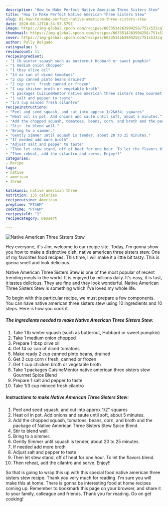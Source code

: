 ```yaml
---
description: "How to Make Perfect Native American Three Sisters Stew"
title: "How to Make Perfect Native American Three Sisters Stew"
slug: 81-how-to-make-perfect-native-american-three-sisters-stew
date: 2020-08-12T10:34:57.579Z
image: https://img-global.cpcdn.com/recipes/6633514263904256/751x532cq70/native-american-three-sisters-stew-recipe-main-photo.jpg
thumbnail: https://img-global.cpcdn.com/recipes/6633514263904256/751x532cq70/native-american-three-sisters-stew-recipe-main-photo.jpg
cover: https://img-global.cpcdn.com/recipes/6633514263904256/751x532cq70/native-american-three-sisters-stew-recipe-main-photo.jpg
author: Polly Delgado
ratingvalue: 5
reviewcount: 11
recipeingredient:
- "1 lb winter squash such as butternut Hubbard or sweet pumpkin"
- "1 medium onion chopped"
- "1 tbsp olive oil"
- "14 oz can of diced tomatoes"
- "2 cup canned pinto beans drained"
- "2 cup corn  fresh canned or frozen"
- "1 cup chicken broth or vegetable broth"
- "1 packages CuisineMentor native american three sisters stew Gourmet Spice Blend"
- "1 salt and pepper to taste"
- "1/3 cup minced fresh cilantro"
recipeinstructions:
- "Peel and seed squash, and cut into approx 1/2&#34; squares"
- "Heat oil in pot. Add onions and saute until soft, about 5 minutes."
- "Add the chopped squash, tomatoes, beans, corn, and broth and the package of Native American Three Sisters Stew Spice Blend."
- "Stir  to blend well."
- "Bring to a simmer."
- "Gently Simmer until squash is tender, about 20 to 25 minutes."
- "If needed add more broth"
- "Adjust salt and pepper to taste"
- "Then let stew stand, off of heat for one hour. To let the flavors blend."
- "Then reheat, add the cilantro and serve. Enjoy!!"
categories:
- Recipe
tags:
- native
- american
- three

katakunci: native american three 
nutrition: 135 calories
recipecuisine: American
preptime: "PT16M"
cooktime: "PT46M"
recipeyield: "2"
recipecategory: Dessert

---
```



![Native American Three Sisters Stew](https://img-global.cpcdn.com/recipes/6633514263904256/751x532cq70/native-american-three-sisters-stew-recipe-main-photo.jpg)

Hey everyone, it's Jim, welcome to our recipe site. Today, I'm gonna show you how to make a distinctive dish, native american three sisters stew. One of my favorites food recipes. This time, I will make it a little bit tasty. This is gonna smell and look delicious.

Native American Three Sisters Stew is one of the most popular of recent trending meals in the world. It is enjoyed by millions daily. It's easy, it is fast, it tastes delicious. They are fine and they look wonderful. Native American Three Sisters Stew is something which I've loved my whole life.




To begin with this particular recipe, we must prepare a few components. You can have native american three sisters stew using 10 ingredients and 10 steps. Here is how you cook it.

<!--inarticleads1-->

##### The ingredients needed to make Native American Three Sisters Stew:

1. Take 1 lb winter squash (such as butternut, Hubbard or sweet pumpkin)
1. Take 1 medium onion chopped
1. Prepare 1 tbsp olive oil
1. Get 14 oz can of diced tomatoes
1. Make ready 2 cup canned pinto beans, drained
1. Get 2 cup corn ( fresh, canned or frozen
1. Get 1 cup chicken broth or vegetable broth
1. Take 1 packages CuisineMentor native american three sisters stew Gourmet Spice Blend
1. Prepare 1 salt and pepper to taste
1. Take 1/3 cup minced fresh cilantro




<!--inarticleads2-->

##### Instructions to make Native American Three Sisters Stew:

1. Peel and seed squash, and cut into approx 1/2&#34; squares
1. Heat oil in pot. Add onions and saute until soft, about 5 minutes.
1. Add the chopped squash, tomatoes, beans, corn, and broth and the package of Native American Three Sisters Stew Spice Blend.
1. Stir  to blend well.
1. Bring to a simmer.
1. Gently Simmer until squash is tender, about 20 to 25 minutes.
1. If needed add more broth
1. Adjust salt and pepper to taste
1. Then let stew stand, off of heat for one hour. To let the flavors blend.
1. Then reheat, add the cilantro and serve. Enjoy!!




So that is going to wrap this up with this special food native american three sisters stew recipe. Thank you very much for reading. I'm sure you will make this at home. There is gonna be interesting food at home recipes coming up. Remember to bookmark this page on your browser, and share it to your family, colleague and friends. Thank you for reading. Go on get cooking!
